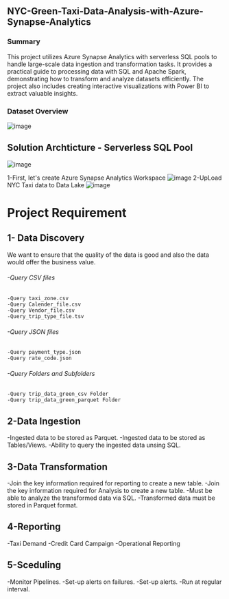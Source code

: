 ## NYC-Green-Taxi-Data-Analysis-with-Azure-Synapse-Analytics

### Summary
This project utilizes Azure Synapse Analytics with serverless SQL pools to handle large-scale data ingestion and transformation tasks. It provides a practical guide to processing data with SQL and Apache Spark, demonstrating how to transform and analyze datasets efficiently. The project also includes creating interactive visualizations with Power BI to extract valuable insights.

### Dataset Overview
![image](https://github.com/user-attachments/assets/25c4244a-7520-4c3a-8bd0-1ec4042b81cc)

## Solution Archticture - Serverless SQL Pool
![image](https://github.com/user-attachments/assets/e4523932-75f9-4c02-9552-b6e2d111a237)
 
1-First, let's create Azure Synapse Analytics Workspace
![image](https://github.com/user-attachments/assets/d64631ff-f0b5-4458-843d-e4e4cae69b14)
2-UpLoad NYC Taxi data to Data Lake
![image](https://github.com/user-attachments/assets/3cbb656b-a2b7-45c2-8c04-cfbcd9b899ac)
  

# Project Requirement
## 1- Data Discovery
We want to ensure that the quality of the data is good and also the data would offer the business value.
  ###### -Query CSV files
    -Query taxi_zone.csv 
    -Query Calender_file.csv
    -Query Vendor_file.csv
    -Query_trip_type_file.tsv
  ###### -Query JSON files
    -Query payment_type.json 
    -Query rate_code.json
  ###### -Query Folders and Subfolders
    -Query trip_data_green_csv Folder
    -Query trip_data_green_parquet Folder

## 2-Data Ingestion
-Ingested data to be stored as Parquet.
-Ingested data to be stored as Tables/Views.
-Ability to query the ingested data unsing SQL.

## 3-Data Transformation
-Join the key information required for reporting to create a new table.
-Join the key information required for Analysis to create a new table.
-Must be able to analyze the transformed data via SQL.
-Transformed data must be stored in Parquet format.

## 4-Reporting
-Taxi Demand
-Credit Card Campaign
-Operational Reporting

## 5-Sceduling
-Monitor Pipelines.
-Set-up alerts on failures.
-Set-up alerts.
-Run at regular interval.


